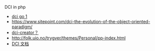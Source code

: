 DCI  in php

-  [dci go 1](https://github.com/iporsut/go_dci_example)
-  https://www.sitepoint.com/dci-the-evolution-of-the-object-oriented-paradigm/
-  [dci-creator？](http://folk.uio.no/trygver/)
- http://folk.uio.no/trygver/themes/Personal/pp-index.html
- [DCI 文档](http://folk.uio.no/trygver/themes/Personal/PP-012%20-%20Copy%20(25)%20.pdf)

> 